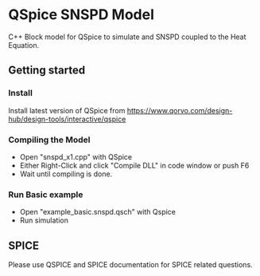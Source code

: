 # QSpice SNSPD Model
C++ Block model for QSpice to simulate and SNSPD coupled to the Heat Equation.


## Getting started

### Install
Install latest version of QSpice from https://www.qorvo.com/design-hub/design-tools/interactive/qspice

### Compiling the Model
- Open "snspd_x1.cpp" with QSpice
- Either Right-Click and click "Compile DLL" in code window or push F6
- Wait until compiling is done.

### Run Basic example
- Open "example_basic.snspd.qsch" with Qspice
- Run simulation


## SPICE
Please use QSPICE and SPICE documentation for SPICE related questions.
